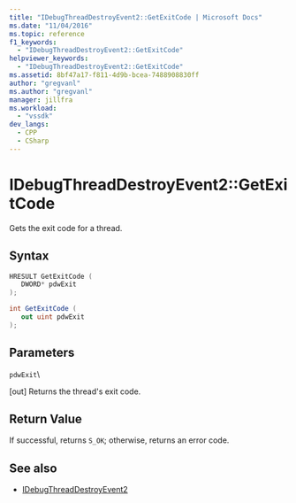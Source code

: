 ```yaml
---
title: "IDebugThreadDestroyEvent2::GetExitCode | Microsoft Docs"
ms.date: "11/04/2016"
ms.topic: reference
f1_keywords:
  - "IDebugThreadDestroyEvent2::GetExitCode"
helpviewer_keywords:
  - "IDebugThreadDestroyEvent2::GetExitCode"
ms.assetid: 8bf47a17-f811-4d9b-bcea-7488908830ff
author: "gregvanl"
ms.author: "gregvanl"
manager: jillfra
ms.workload:
  - "vssdk"
dev_langs:
  - CPP
  - CSharp
---
```

# IDebugThreadDestroyEvent2::GetExitCode
Gets the exit code for a thread.

## Syntax

```cpp
HRESULT GetExitCode ( 
   DWORD* pdwExit
);
```

```csharp
int GetExitCode ( 
   out uint pdwExit
);
```

## Parameters
 `pdwExit`\

 [out] Returns the thread's exit code.

## Return Value
 If successful, returns `S_OK`; otherwise, returns an error code.

## See also
- [IDebugThreadDestroyEvent2](../../../extensibility/debugger/reference/idebugthreaddestroyevent2.md)
